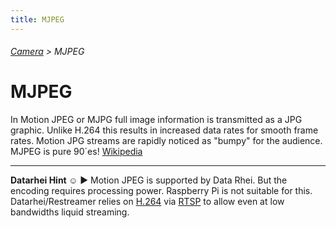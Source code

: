 ```yaml
---
title: MJPEG
---
```

###### [Camera](../wiki/camera-technology.html) > MJPEG

# MJPEG

In Motion JPEG or MJPG full image information is transmitted as a JPG graphic. Unlike H.264 this results in increased data rates for smooth frame rates. Motion JPG streams are rapidly noticed as "bumpy" for the audience. MJPEG is pure 90´es! <a href="https://en.wikipedia.org/wiki/Motion_JPEG" target="_blank">Wikipedia</a>

---  
**Datarhei Hint ☺** ► Motion JPEG is supported by Data Rhei. But the encoding requires processing power. Raspberry Pi is not suitable for this. Datarhei/Restreamer relies on [H.264](../wiki/h264.html) via [RTSP](../wiki/rtsp.html) to allow even at low bandwidths liquid streaming.
